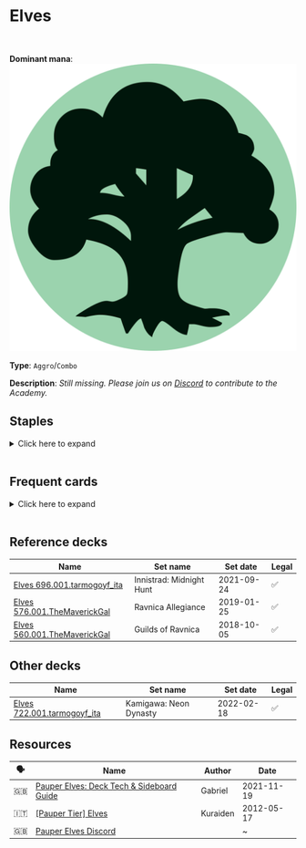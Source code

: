 <!-- This page is automatically generated by Myr: do not update it manually. -->
<!-- Changes directly applied here will be lost. -->
<!-- If you plan to update this page, please update the template at https://github.com/Pauperformance/pauperformance-bot -->
<!-- Templates can be found under pauperformance-bot/resources/templates/ -->
# Elves
<br/>


**Dominant mana**: <img src="../resources/images/mana/G.png" class="dominant-mana-icon"/>

**Type**: `Aggro`/`Combo`

**Description**: _Still missing. Please join us on [Discord](https://discord.gg/fYQbpjjkQ3) to contribute to the Academy._


## **Staples**

<details>
  <summary>Click here to expand</summary>
<a href="https://scryfall.com/card/ons/248/birchlore-rangers"><img src="https://cards.scryfall.io/normal/front/8/c/8ce3a3a1-3569-4909-a604-f78d4888781e.jpg" class="archetype-card rounded-image"/></a>
<a href="https://scryfall.com/card/mh3/318/forest"><img src="https://cards.scryfall.io/normal/front/7/a/7ac34881-de32-42c7-af60-f992638e1da2.jpg" class="archetype-card rounded-image"/></a>
<a href="https://scryfall.com/card/gnt/46/llanowar-elves"><img src="https://cards.scryfall.io/normal/front/8/b/8bbcfb77-daa1-4ce5-b5f9-48d0a8edbba9.jpg" class="archetype-card rounded-image"/></a>
<a href="https://scryfall.com/card/mh3/286/priest-of-titania"><img src="https://cards.scryfall.io/normal/front/e/b/eb11921b-1b28-483f-a707-4de21a6daa31.jpg" class="archetype-card rounded-image"/></a>
<a href="https://scryfall.com/card/mh2/285/quirion-ranger"><img src="https://cards.scryfall.io/normal/front/3/2/320fdf89-e158-41c5-b0bf-fee9dec36a75.jpg" class="archetype-card rounded-image"/></a>
<a href="https://scryfall.com/card/khc/76/timberwatch-elf"><img src="https://cards.scryfall.io/normal/front/3/8/38807f17-1cf2-4736-ad10-df6c8b1a9f55.jpg" class="archetype-card rounded-image"/></a>
</details><br/>



## **Frequent cards**

<details>
  <summary>Click here to expand</summary>
<a href="https://scryfall.com/card/lcc/154/distant-melody"><img src="https://cards.scryfall.io/normal/front/b/b/bba22321-526e-4587-903b-a60cda2093fa.jpg" class="archetype-card rounded-image"/></a>
<a href="https://scryfall.com/card/cmm/284/elvish-mystic"><img src="https://cards.scryfall.io/normal/front/7/5/75918859-c93f-41b4-9ad0-a4a96c389f0d.jpg" class="archetype-card rounded-image"/></a>
<a href="https://scryfall.com/card/ddu/8/elvish-vanguard"><img src="https://cards.scryfall.io/normal/front/8/3/838a8d40-5268-467e-8d14-d9fd72253df6.jpg" class="archetype-card rounded-image"/></a>
<a href="https://scryfall.com/card/cmr/228/fyndhorn-elves"><img src="https://cards.scryfall.io/normal/front/4/5/450744cf-7eba-491b-97b0-ca80c6368bbb.jpg" class="archetype-card rounded-image"/></a>
<a href="https://scryfall.com/card/arc/58/gleeful-sabotage"><img src="https://cards.scryfall.io/normal/front/7/8/7802c7f8-ca2a-4bac-a579-77a8204aa5d4.jpg" class="archetype-card rounded-image"/></a>
<a href="https://scryfall.com/card/khc/67/lys-alana-huntmaster"><img src="https://cards.scryfall.io/normal/front/0/8/0849f67b-da5d-49f7-840f-f87f48518156.jpg" class="archetype-card rounded-image"/></a>
<a href="https://scryfall.com/card/con/90/scattershot-archer"><img src="https://cards.scryfall.io/normal/front/d/7/d74d6cdb-a087-4b3d-bf25-509200ed6d93.jpg" class="archetype-card rounded-image"/></a>
<a href="https://scryfall.com/card/ddg/32/spidersilk-armor"><img src="https://cards.scryfall.io/normal/front/e/5/e55202a1-c246-4b5b-94d6-43c86a69d61a.jpg" class="archetype-card rounded-image"/></a>
<a href="https://scryfall.com/card/afc/221/viridian-longbow"><img src="https://cards.scryfall.io/normal/front/f/4/f4607634-6206-4c6c-b389-abcbfe969b65.jpg" class="archetype-card rounded-image"/></a>
<a href="https://scryfall.com/card/cma/166/wellwisher"><img src="https://cards.scryfall.io/normal/front/1/9/19dbbecb-b4d0-49d2-b36e-58279e051c5c.jpg" class="archetype-card rounded-image"/></a>
</details><br/>



## **Reference decks**

| Name | Set name | Set date | Legal |
| -----| -------- | -------- | ----- |
| [Elves 696.001.tarmogoyf_ita](https://www.mtggoldfish.com/deck/4624413) | Innistrad: Midnight Hunt | 2021-09-24 | ✅ |
| [Elves 576.001.TheMaverickGal](https://www.mtggoldfish.com/deck/4351055) | Ravnica Allegiance | 2019-01-25 | ✅ |
| [Elves 560.001.TheMaverickGal](https://www.mtggoldfish.com/deck/4351054) | Guilds of Ravnica | 2018-10-05 | ✅ |




## **Other decks**

| Name | Set name | Set date | Legal |
| -----| -------- | -------- | ----- |
| [Elves 722.001.tarmogoyf_ita](https://www.mtggoldfish.com/deck/4667110) | Kamigawa: Neon Dynasty | 2022-02-18 | ✅ |






## **Resources**

| 🗣️ | Name | Author | Date |
| -- | ---- | ------ | ---- |
| 🇬🇧 | <a target="_blank" href="https://mtg.cardsrealm.com/en-us/articles/pauper-elves:-deck-tech--sideboard-guide">Pauper Elves: Deck Tech & Sideboard Guide</a> | Gabriel | 2021-11-19   |
| 🇮🇹 | <a target="_blank" href="http://www.metagame.it/forum/viewtopic.php?f=158&t=5180">[Pauper Tier] Elves</a> | Kuraiden | 2012-05-17   |
| 🇬🇧 | <a target="_blank" href="https://discord.gg/aheU4Fe">Pauper Elves Discord</a> | <i class="fa-brands fa-discord"></i> | ~            |

